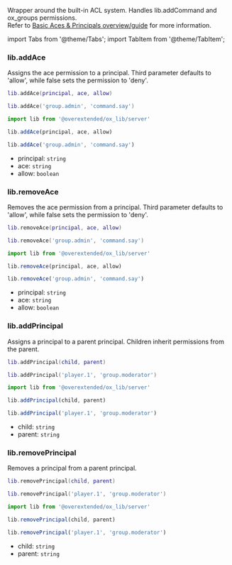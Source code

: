 Wrapper around the built-in ACL system. Handles lib.addCommand and ox_groups permissions.  
Refer to [Basic Aces & Principals overview/guide](https://forum.cfx.re/t/basic-aces-principals-overview-guide/90917) for more information.

import Tabs from '@theme/Tabs';
import TabItem from '@theme/TabItem';


### lib.addAce
Assigns the ace permission to a principal. Third parameter defaults to 'allow', while false sets the permission to 'deny'.

<Tabs>
<TabItem value='Lua'>

```lua
lib.addAce(principal, ace, allow)

lib.addAce('group.admin', 'command.say')
```
</TabItem>
<TabItem value='JS/TS'>

```ts
import lib from '@overextended/ox_lib/server'

lib.addAce(principal, ace, allow)

lib.addAce('group.admin', 'command.say')
```
</TabItem>
</Tabs>

* principal: `string`  
* ace: `string`  
* allow: `boolean`

### lib.removeAce
Removes the ace permission from a principal. Third parameter defaults to 'allow', while false sets the permission to 'deny'.

<Tabs>
<TabItem value='Lua'>


```lua
lib.removeAce(principal, ace, allow)

lib.removeAce('group.admin', 'command.say')
```
</TabItem>
<TabItem value='JS/TS'>

```ts
import lib from '@overextended/ox_lib/server'

lib.removeAce(principal, ace, allow)

lib.removeAce('group.admin', 'command.say')
```
</TabItem>
</Tabs>

* principal: `string`  
* ace: `string`  
* allow: `boolean`

### lib.addPrincipal
Assigns a principal to a parent principal. Children inherit permissions from the parent.

<Tabs>
<TabItem value='Lua'>

```lua
lib.addPrincipal(child, parent)

lib.addPrincipal('player.1', 'group.moderator')
```
</TabItem>
<TabItem value='JS/TS'>

```ts
import lib from '@overextended/ox_lib/server'

lib.addPrincipal(child, parent)

lib.addPrincipal('player.1', 'group.moderator')
```
</TabItem>
</Tabs>

* child: `string`
* parent: `string`


### lib.removePrincipal
Removes a principal from a parent principal.

<Tabs>
<TabItem value='Lua'>

```lua
lib.removePrincipal(child, parent)

lib.removePrincipal('player.1', 'group.moderator')
```
</TabItem>
<TabItem value='JS/TS'>

```ts
import lib from '@overextended/ox_lib/server'

lib.removePrincipal(child, parent)

lib.removePrincipal('player.1', 'group.moderator')
```
</TabItem>
</Tabs>

* child: `string`
* parent: `string`

